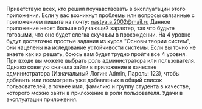 Приветствую всех, кто решил поучавствовать в эксплуатации этого приложения. Если у вас возникнут проблемы или вопросы связанные с приложением пишите на почту: nastya.a.2002@mail.ru
Данное приложение несет больше обучающий характер, так что будьте готовыми, что оно будет слегка скучным в прохождении. На 4 уровне будут достаточно простые задания из курса "Основы теории систем", они нацелены на иследование устойчивости системы. Если вы точно не знаете как их решать, боюсь вам будет трудно пройти все 4 уровня.
При входе вы можете выбрать роль администратора или пользователя. Однако советую сначала зайти в приложение в качестве администратора (Изначальный Логин: Admin, Пароль: 123), чтобы добавить или посмотреть уже добавленых в общий список пользователей, а точнее имя, фамилию и группу студента в качестве, которого можно зайти в приложение в роли пользователя.
Удачи в эксплуатации приложения.
